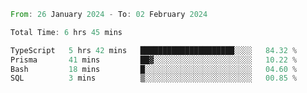 <!--START_SECTION:waka-->

```rust
From: 26 January 2024 - To: 02 February 2024

Total Time: 6 hrs 45 mins

TypeScript   5 hrs 42 mins   █████████████████████░░░░   84.32 %
Prisma       41 mins         ██▓░░░░░░░░░░░░░░░░░░░░░░   10.22 %
Bash         18 mins         █░░░░░░░░░░░░░░░░░░░░░░░░   04.60 %
SQL          3 mins          ▒░░░░░░░░░░░░░░░░░░░░░░░░   00.85 %
```

<!--END_SECTION:waka-->
